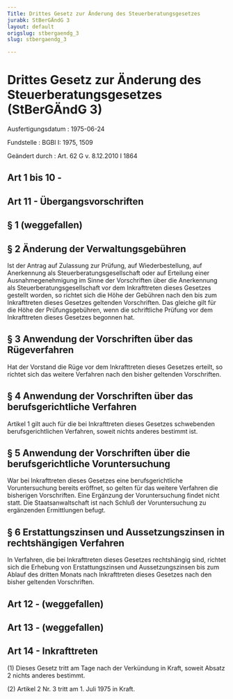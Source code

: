 ```yaml
---
Title: Drittes Gesetz zur Änderung des Steuerberatungsgesetzes
jurabk: StBerGÄndG 3
layout: default
origslug: stbergaendg_3
slug: stbergaendg_3

---
```


# Drittes Gesetz zur Änderung des Steuerberatungsgesetzes (StBerGÄndG 3)

Ausfertigungsdatum
:   1975-06-24

Fundstelle
:   BGBl I: 1975, 1509

Geändert durch
:   Art. 62 G v. 8.12.2010 I 1864



## Art 1 bis 10 - 



## Art 11 - Übergangsvorschriften



## § 1 (weggefallen)



## § 2 Änderung der Verwaltungsgebühren

Ist der Antrag auf Zulassung zur Prüfung, auf Wiederbestellung, auf
Anerkennung als Steuerberatungsgesellschaft oder auf Erteilung einer
Ausnahmegenehmigung im Sinne der Vorschriften über die Anerkennung als
Steuerberatungsgesellschaft vor dem Inkrafttreten dieses Gesetzes
gestellt worden, so richtet sich die Höhe der Gebühren nach den bis
zum Inkrafttreten dieses Gesetzes geltenden Vorschriften. Das gleiche
gilt für die Höhe der Prüfungsgebühren, wenn die schriftliche Prüfung
vor dem Inkrafttreten dieses Gesetzes begonnen hat.


## § 3 Anwendung der Vorschriften über das Rügeverfahren

Hat der Vorstand die Rüge vor dem Inkrafttreten dieses Gesetzes
erteilt, so richtet sich das weitere Verfahren nach den bisher
geltenden Vorschriften.


## § 4 Anwendung der Vorschriften über das berufsgerichtliche Verfahren

Artikel 1 gilt auch für die bei Inkrafttreten dieses Gesetzes
schwebenden berufsgerichtlichen Verfahren, soweit nichts anderes
bestimmt ist.


## § 5 Anwendung der Vorschriften über die berufsgerichtliche Voruntersuchung

War bei Inkrafttreten dieses Gesetzes eine berufsgerichtliche
Voruntersuchung bereits eröffnet, so gelten für das weitere Verfahren
die bisherigen Vorschriften. Eine Ergänzung der Voruntersuchung findet
nicht statt. Die Staatsanwaltschaft ist nach Schluß der
Voruntersuchung zu ergänzenden Ermittlungen befugt.


## § 6 Erstattungszinsen und Aussetzungszinsen in rechtshängigen Verfahren

In Verfahren, die bei Inkrafttreten dieses Gesetzes rechtshängig sind,
richtet sich die Erhebung von Erstattungszinsen und Aussetzungszinsen
bis zum Ablauf des dritten Monats nach Inkrafttreten dieses Gesetzes
nach den bisher geltenden Vorschriften.


## Art 12 - (weggefallen)



## Art 13 - (weggefallen)



## Art 14 - Inkrafttreten

(1) Dieses Gesetz tritt am Tage nach der Verkündung in Kraft, soweit
Absatz 2 nichts anderes bestimmt.

(2) Artikel 2 Nr. 3 tritt am 1. Juli 1975 in Kraft.

